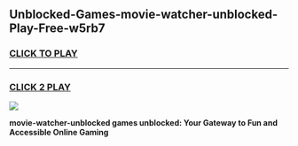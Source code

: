 
## Unblocked-Games-movie-watcher-unblocked-Play-Free-w5rb7
<h3>
<a href="https://premium76.site?title=movie-watcher-unblocked&ref=21A">CLICK TO PLAY</a></h3>
<hr>

<h3>
<a href="https://premium76.site?title=movie-watcher-unblocked&ref=21A">CLICK 2 PLAY</a>
  
</h3>

<a href="https://premium76.site?title=movie-watcher-unblocked&ref=21A"><img src="https://clearcache.store/games.png"></a>


**movie-watcher-unblocked games unblocked: Your Gateway to Fun and Accessible Online Gaming**
